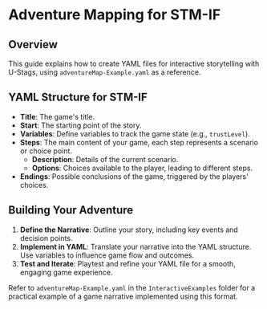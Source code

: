# Adventure Mapping for STM-IF

## Overview

This guide explains how to create YAML files for interactive storytelling with U-Stags, using `adventureMap-Example.yaml` as a reference.

## YAML Structure for STM-IF

- **Title**: The game's title.
- **Start**: The starting point of the story.
- **Variables**: Define variables to track the game state (e.g., `trustLevel`).
- **Steps**: The main content of your game, each step represents a scenario or choice point.
  - **Description**: Details of the current scenario.
  - **Options**: Choices available to the player, leading to different steps.
- **Endings**: Possible conclusions of the game, triggered by the players' choices.

## Building Your Adventure

1. **Define the Narrative**: Outline your story, including key events and decision points.
2. **Implement in YAML**: Translate your narrative into the YAML structure. Use variables to influence game flow and outcomes.
3. **Test and Iterate**: Playtest and refine your YAML file for a smooth, engaging game experience.

Refer to `adventureMap-Example.yaml` in the `InteractiveExamples` folder for a practical example of a game narrative implemented using this format.
